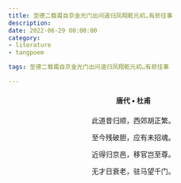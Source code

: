 ```yaml
---
title: 至德二载甫自京金光门出问道归凤翔乾元初…有悲往事
description:
date: 2022-06-29 00:00:00
category:
- literature
- tangpoem

tags: 至德二载甫自京金光门出问道归凤翔乾元初…有悲往事

---
```


<div id="poem-author">
唐代 • 杜甫
</div>
<div id="poem-body">
<p class="poem-paragraph">此道昔归顺，西郊胡正繁。</p>
<p class="poem-paragraph">至今残破胆，应有未招魂。</p>
<p class="poem-paragraph">近得归京邑，移官岂至尊。</p>
<p class="poem-paragraph">无才日衰老，驻马望千门。</p>

</div>

<style>

#poem-author {
    width: 100%;
    text-align: center;
    margin: 20px 0;
    font-weight: bold;
}
#poem-body {
    width: 100%;
    text-align: center;
}
.poem-paragraph {
    font-family: "仿宋"
}

</style>